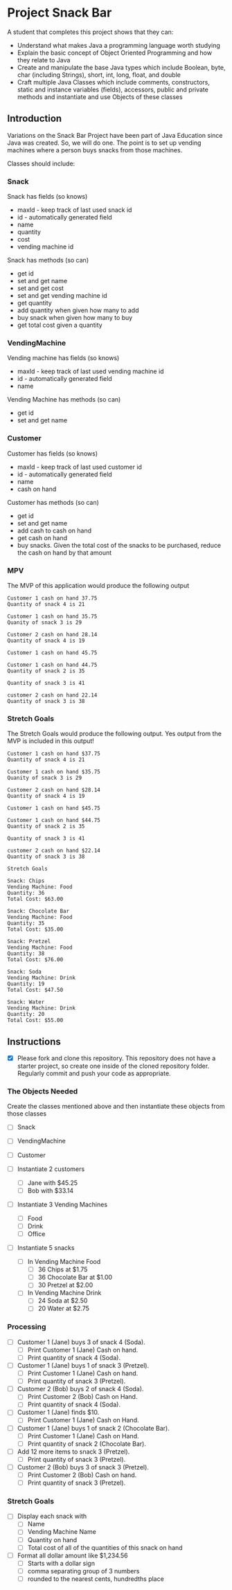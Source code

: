 # Project Snack Bar

A student that completes this project shows that they can:

* Understand what makes Java a programming language worth studying
* Explain the basic concept of Object Oriented Programming and how they relate to Java
* Create and manipulate the base Java types which include Boolean, byte, char (including Strings), short, int, long, float, and double
* Craft multiple Java Classes which include comments, constructors, static and instance variables (fields), accessors, public and private methods and instantiate and use Objects of these classes

## Introduction

Variations on the Snack Bar Project have been part of Java Education since Java was created. So, we will do one. The point is to set up vending machines where a person buys snacks from those machines.

Classes should include:

### Snack

Snack has fields (so knows)

* maxId - keep track of last used snack id
* id - automatically generated field
* name
* quantity
* cost
* vending machine id

Snack has methods (so can)

* get id
* set and get name
* set and get cost
* set and get vending machine id
* get quantity
* add quantity when given how many to add
* buy snack when given how many to buy
* get total cost given a quantity

### VendingMachine

Vending machine has fields (so knows)

* maxId - keep track of last used vending machine id
* id - automatically generated field
* name

Vending Machine has methods (so can)

* get id
* set and get name

### Customer

Customer has fields (so knows)

* maxId - keep track of last used customer id
* id - automatically generated field
* name
* cash on hand

Customer has methods (so can)

* get id
* set and get name
* add cash to cash on hand
* get cash on hand
* buy snacks. Given the total cost of the snacks to be purchased, reduce the cash on hand by that amount

### MPV

The MVP of this application would produce the following output

```TEXT
Customer 1 cash on hand 37.75
Quantity of snack 4 is 21

Customer 1 cash on hand 35.75
Quanity of snack 3 is 29

Customer 2 cash on hand 28.14
Quantity of snack 4 is 19

Customer 1 cash on hand 45.75

Customer 1 cash on hand 44.75
Quantity of snack 2 is 35

Quantity of snack 3 is 41

customer 2 cash on hand 22.14
Quantity of snack 3 is 38
```

### Stretch Goals

The Stretch Goals would produce the following output. Yes output from the MVP is included in this output!

```TEXT
Customer 1 cash on hand $37.75
Quantity of snack 4 is 21

Customer 1 cash on hand $35.75
Quanity of snack 3 is 29

Customer 2 cash on hand $28.14
Quantity of snack 4 is 19

Customer 1 cash on hand $45.75

Customer 1 cash on hand $44.75
Quantity of snack 2 is 35

Quantity of snack 3 is 41

customer 2 cash on hand $22.14
Quantity of snack 3 is 38

Stretch Goals

Snack: Chips
Vending Machine: Food
Quantity: 36
Total Cost: $63.00

Snack: Chocolate Bar
Vending Machine: Food
Quantity: 35
Total Cost: $35.00

Snack: Pretzel
Vending Machine: Food
Quantity: 38
Total Cost: $76.00

Snack: Soda
Vending Machine: Drink
Quantity: 19
Total Cost: $47.50

Snack: Water
Vending Machine: Drink
Quantity: 20
Total Cost: $55.00
```

## Instructions

* [x] Please fork and clone this repository. This repository does not have a starter project, so create one inside of the cloned repository folder. Regularly commit and push your code as appropriate.

### The Objects Needed

Create the classes mentioned above and then instantiate these objects from those classes

* [ ] Snack
* [ ] VendingMachine
* [ ] Customer

* [ ] Instantiate 2 customers
  * [ ] Jane with $45.25
  * [ ] Bob with $33.14

* [ ] Instantiate 3 Vending Machines
  * [ ] Food
  * [ ] Drink
  * [ ] Office

* [ ] Instantiate 5 snacks
  * [ ] In Vending Machine Food
    * [ ] 36 Chips at $1.75
    * [ ] 36 Chocolate Bar at $1.00
    * [ ] 30 Pretzel at $2.00
  * [ ] In Vending Machine Drink
    * [ ] 24 Soda at $2.50
    * [ ] 20 Water at $2.75

### Processing

* [ ] Customer 1 (Jane) buys 3 of snack 4 (Soda).
  * [ ] Print Customer 1 (Jane) Cash on hand.
  * [ ] Print quantity of snack 4 (Soda).
* [ ] Customer 1 (Jane) buys 1 of snack 3 (Pretzel).
  * [ ] Print Customer 1 (Jane) Cash on hand.
  * [ ] Print quantity of snack 3 (Pretzel).
* [ ] Customer 2 (Bob) buys 2 of snack 4 (Soda).
  * [ ] Print Customer 2 (Bob) Cash on Hand.
  * [ ] Print quantity of snack 4 (Soda).
* [ ] Customer 1 (Jane) finds $10.
  * [ ] Print Customer 1 (Jane) Cash on Hand.
* [ ] Customer 1 (Jane) buys 1 of snack 2 (Chocolate Bar).
  * [ ] Print Customer 1 (Jane) Cash on Hand.
  * [ ] Print quantity of snack 2 (Chocolate Bar).
* [ ] Add 12 more items to snack 3 (Pretzel).
  * [ ] Print quantity of snack 3 (Pretzel).
* [ ] Customer 2 (Bob) buys 3 of snack 3 (Pretzel).
  * [ ] Print Customer 2 (Bob) Cash on hand.
  * [ ] Print quantity of snack 3 (Pretzel).

### Stretch Goals

* [ ] Display each snack with
  * [ ] Name
  * [ ] Vending Machine Name
  * [ ] Quantity on hand
  * [ ] Total cost of all of the quantities of this snack on hand
* [ ] Format all dollar amount like $1,234.56
  * [ ] Starts with a dollar sign
  * [ ] comma separating group of 3 numbers
  * [ ] rounded to the nearest cents, hundredths place
